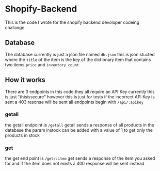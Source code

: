 # Shopify-Backend
This is the code I wrote for the shopify backend devoloper codeing challange
## Database
The database currently is just a json file named `db.json` 
this is json stucted where the `title` of the item is the key of the dictionary item that contains two items `price` and `inventory_count`
## How it works
There are 3 endpoints in this code
they all require an API Key currently this is just "thisissecure" however this is just for tests if the incorrect API Key is sent a 403 resonse will be sent
all endpoints begin with `/api/:apikey` 
### getall
the getall endpoint is `/getall`
getall sends a response of all products in the database the param instock can be added with a value of 1 to get only the products in stock
### get
the get end point is `/get/:item`
get sends a response of the item you asked for and if the item does not exists a 400 response will be sent instead


